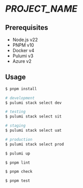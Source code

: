 # _PROJECT_NAME_

## Prerequisites

- Node.js v22
- PNPM v10
- Docker v4
- Pulumi v3
- Azure v2

## Usage

```sh
$ pnpm install
```

```sh
# development
$ pulumi stack select dev

# testing
$ pulumi stack select sit

# staging
$ pulumi stack select uat

# production
$ pulumi stack select prod
```

```sh
$ pulumi up
```

```sh
$ pnpm lint
```

```sh
$ pnpm check
```

```sh
$ pnpm test
```
